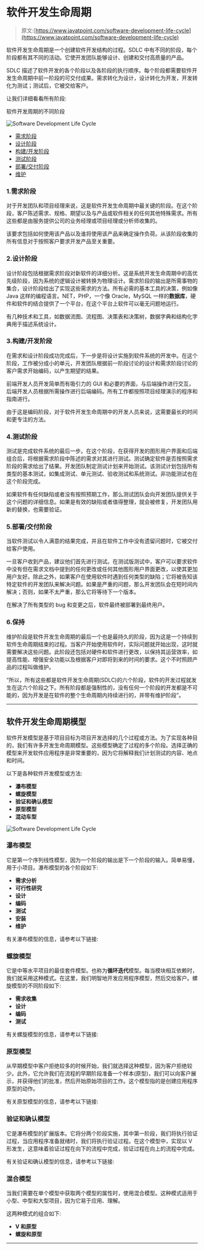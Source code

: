 # 软件开发生命周期

> 原文:[https://www.javatpoint.com/software-development-life-cycle](https://www.javatpoint.com/software-development-life-cycle)

软件开发生命周期是一个创建软件开发结构的过程。SDLC 中有不同的阶段，每个阶段都有其不同的活动。它使开发团队能够设计、创建和交付高质量的产品。

SDLC 描述了软件开发的各个阶段以及各阶段的执行顺序。每个阶段都需要软件开发生命周期中前一阶段的可交付成果。需求转化为设计，设计转化为开发，开发转化为测试；测试后，它被交给客户。

让我们详细看看所有阶段:

软件开发周期的不同阶段

![Software Development Life Cycle](../Images/985681f2a3077145e991bf1ff8e3ce2c.png)

*   [需求阶段](#requirement-phase)
*   [设计阶段](#design-phase)
*   [构建/开发阶段](#build-development-phase)
*   [测试阶段](#testing-phase)
*   [部署/交付阶段](#deployment-deliver-phase)
*   [维护](#maintenance)

### 1.需求阶段

对于开发团队和项目经理来说，这是软件开发生命周期中最关键的阶段。在这个阶段，客户陈述需求、规格、期望以及与产品或软件相关的任何其他特殊需求。所有这些都是由服务提供公司的业务经理或项目经理或分析师收集的。

该要求包括如何使用该产品以及谁将使用该产品来确定操作负荷。从该阶段收集的所有信息对于按照客户要求开发产品至关重要。

### 2.设计阶段

设计阶段包括根据需求阶段对新软件的详细分析。这是系统开发生命周期中的高优先级阶段，因为系统的逻辑设计被转换为物理设计。需求阶段的输出是所需事物的集合，设计阶段给出了实现这些需求的方法。所有必需的基本工具的决策，例如像 Java 这样的编程语言。NET，PHP，一个像 Oracle，MySQL 一样的**数据库**，硬件和软件的结合提供了一个平台，在这个平台上软件可以毫无问题地运行。

有几种技术和工具，如数据流图、流程图、决策表和决策树，数据字典和结构化字典用于描述系统设计。

### 3.构建/开发阶段

在需求和设计阶段成功完成后，下一步是将设计实施到软件系统的开发中。在这个阶段，工作被分成小的单元，开发团队根据前一阶段讨论的设计和需求阶段讨论的客户需求开始编码，以产生期望的结果。

前端开发人员开发简单而有吸引力的 GUI 和必要的界面，与后端操作进行交互，后端开发人员根据所需操作进行后端编码。所有工作都按照项目经理演示的程序和指南进行。

由于这是编码阶段，对于软件开发生命周期中的开发人员来说，这需要最长的时间和更专注的方法。

### 4.测试阶段

测试是完成软件系统的最后一步。在这个阶段，在获得开发的图形用户界面和后端组合后，将根据需求阶段中陈述的需求对其进行测试。测试确定软件是否按照需求阶段的需求给出了结果。开发团队制定测试计划来开始测试。该测试计划包括所有类型的基本测试，如集成测试、单元测试、验收测试和系统测试。非功能测试也在这个阶段完成。

如果软件有任何缺陷或者没有按照预期工作，那么测试团队会向开发团队提供关于这个问题的详细信息。如果是有效的缺陷或者值得整理，就会被修复，开发团队用新的替换，也需要验证。

### 5.部署/交付阶段

当软件测试以令人满意的结果完成，并且在软件工作中没有遗留问题时，它被交付给客户使用。

一旦客户收到产品，建议他们首先进行测试。在测试版测试中，客户可以要求软件中没有但在需求文档中提到的任何更改或任何其他图形用户界面更改，以使其更加用户友好。除此之外，如果客户在使用软件时遇到任何类型的缺陷；它将被告知该特定软件的开发团队来解决问题。如果是严重的问题，那么开发团队会在短时间内解决；否则，如果不太严重，那么它将等待下一个版本。

在解决了所有类型的 bug 和变更之后，软件最终被部署到最终用户。

### 6.保持

维护阶段是软件开发生命周期的最后一个也是最持久的阶段，因为这是一个持续到软件生命周期结束的过程。当客户开始使用软件时，实际问题就开始出现，这时就需要解决这些问题。此阶段还包括对硬件和软件进行更改，以保持其运营效率，如提高性能、增强安全功能以及根据客户对即将到来的时间的要求。这个不时照顾产品的过程叫做维护。

“所以，所有这些都是软件开发生命周期(SDLC)的六个阶段，软件的开发过程就发生在这六个阶段之下。所有阶段都是强制性的，没有任何一个阶段的开发都是不可能的，因为开发是在软件的整个生命周期内持续进行的，并带有维护阶段”。

* * *

## 软件开发生命周期模型

软件开发模型是基于项目目标为项目开发选择的几个过程或方法。为了实现各种目的，我们有许多开发生命周期模型。这些模型确定了过程的多个阶段。选择正确的模型来开发软件应用程序是非常重要的，因为它将解释我们计划测试的内容、地点和时间。

以下是各种软件开发模型或方法:

*   **瀑布模型**
*   **螺旋模型**
*   **验证和确认模型**
*   **原型模型**
*   **混动车型**

![Software Development Life Cycle](../Images/f747f7fdfc2460edc0afcdf37ac81885.png)

### 瀑布模型

它是第一个序列线性模型，因为一个阶段的输出是下一个阶段的输入。简单易懂，用于小项目。瀑布模型的各个阶段如下:

*   **需求分析**
*   **可行性研究**
*   **设计**
*   **编码**
*   **测试**
*   **安装**
*   **维护**

有关瀑布模型的信息，请参考以下链接:

### 螺旋模型

它是中等水平项目的最佳套件模型。也称为**循环迭代**模型。每当模块相互依赖时，我们就采用这种模式。在这里，我们明智地开发应用程序模型，然后交给客户。螺旋模型的不同阶段如下:

*   **需求收集**
*   **设计**
*   **编码**
*   **测试**

有关螺旋模型的信息，请参考以下链接:

### 原型模型

从早期模型中客户拒绝较多的时候开始，我们就选择这种模型，因为客户拒绝较少。此外，它允许我们在流程的早期阶段准备一个样本(原型)，我们可以向客户展示，并获得他们的批准，然后开始原始项目的工作。这个模型指的是创建应用程序原型的动作。

有关原型模型的信息，请参考以下链接:

### 验证和确认模型

它是瀑布模型的扩展版本。它将分两个阶段实施，其中第一阶段，我们将执行验证过程，当应用程序准备就绪时，我们将执行验证过程。在这个模型中，实现以 V 形发生，这意味着验证过程在向下的流程中完成，验证过程在向上的流程中完成。

有关验证和确认模型的信息，请参考以下链接:

### 混合模型

当我们需要在单个模型中获取两个模型的属性时，使用混合模型。这种模式适用于小型、中型和大型项目，因为它易于应用、理解。

这两种模式的组合如下:

*   **V 和原型**
*   **螺旋和原型**

* * *